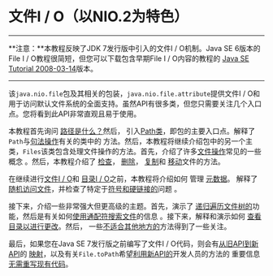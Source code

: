 # 文件I / O（以NIO.2为特色）

------

**注意：**本教程反映了JDK 7发行版中引入的文件I / O机制。Java SE 6版本的File I / O教程很简短，但您可以下载包含早期File I / O内容的教程的 [Java SE Tutorial 2008-03-14](http://www.oracle.com/technetwork/java/javasebusiness/downloads/java-archive-downloads-tutorials-419421.html#tutorial-2008_03_14-oth-JPR)版本。

------

该`java.nio.file`包及其相关的包装，`java.nio.file.attribute`提供文件I / O和用于访问默认文件系统的全面支持。虽然API有很多类，但您只需要关注几个入口点。您将看到此API非常直观且易于使用。

本教程首先询问 [路径是什么？](path.html)然后， 引入[Path类](pathClass.html)，即包的主要入口点。解释了`Path`与[句法操作](pathOps.html)有关的类中的 方法。然后，本教程将继续介绍包中的另一个主类，`Files`该类包含处理文件操作的方法。首先，介绍了许多[文件操作](fileOps.html)常见的一些概念 。然后，本教程介绍了 [检查](check.html)， [删除](delete.html)， [复制](copy.html)和 [移动](move.html)文件的方法。

在继续进行[文件I / O](file.html)和 [目录I / O](dirs.html)之前，本教程将介绍如何 管理 [元数据](fileAttr.html)。 解释了[随机访问文件](rafs.html)，并检查了特定于[符号和硬链接的](links.html)问题 。

接下来，介绍一些非常强大但更高级的主题。首先，演示了 [递归遍历文件树的](walk.html)功能，然后是有关如何[使用通配符搜索文件](find.html)的信息 。接下来，解释和演示如何 [查看目录以进行更改](notification.html)。然后， 一些[不适合其他地方的](misc.html)方法得到了一些关注。

最后，如果您在Java SE 7发行版之前编写了文件I / O代码，则会有[从旧API到新API](legacy.html#mapping)的 [映射](legacy.html#mapping)，以及有关`File.toPath`希望[利用新API的](legacy.html#interop)开发人员的方法的 重要信息[无需重写现有代码](legacy.html#interop)。
